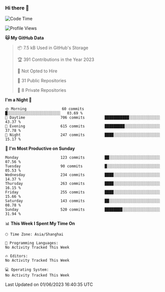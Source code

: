### Hi there 👋

<!--
**robinWongM/robinWongM** is a ✨ _special_ ✨ repository because its `README.md` (this file) appears on your GitHub profile.

Here are some ideas to get you started:

- 🔭 I’m currently working on ...
- 🌱 I’m currently learning ...
- 👯 I’m looking to collaborate on ...
- 🤔 I’m looking for help with ...
- 💬 Ask me about ...
- 📫 How to reach me: ...
- 😄 Pronouns: ...
- ⚡ Fun fact: ...
-->

<!--START_SECTION:waka-->
![Code Time](http://img.shields.io/badge/Code%20Time-121%20hrs%2034%20mins-blue)

![Profile Views](http://img.shields.io/badge/Profile%20Views-1-blue)

**🐱 My GitHub Data** 

> 📦 7.5 kB Used in GitHub's Storage 
 > 
> 🏆 391 Contributions in the Year 2023
 > 
> 🚫 Not Opted to Hire
 > 
> 📜 31 Public Repositories 
 > 
> 🔑 8 Private Repositories 
 > 
**I'm a Night 🦉** 

```text
🌞 Morning                60 commits          █░░░░░░░░░░░░░░░░░░░░░░░░   03.69 % 
🌆 Daytime                706 commits         ███████████░░░░░░░░░░░░░░   43.37 % 
🌃 Evening                615 commits         █████████░░░░░░░░░░░░░░░░   37.78 % 
🌙 Night                  247 commits         ████░░░░░░░░░░░░░░░░░░░░░   15.17 % 
```
📅 **I'm Most Productive on Sunday** 

```text
Monday                   123 commits         ██░░░░░░░░░░░░░░░░░░░░░░░   07.56 % 
Tuesday                  90 commits          █░░░░░░░░░░░░░░░░░░░░░░░░   05.53 % 
Wednesday                234 commits         ████░░░░░░░░░░░░░░░░░░░░░   14.37 % 
Thursday                 263 commits         ████░░░░░░░░░░░░░░░░░░░░░   16.15 % 
Friday                   255 commits         ████░░░░░░░░░░░░░░░░░░░░░   15.66 % 
Saturday                 143 commits         ██░░░░░░░░░░░░░░░░░░░░░░░   08.78 % 
Sunday                   520 commits         ████████░░░░░░░░░░░░░░░░░   31.94 % 
```


📊 **This Week I Spent My Time On** 

```text
🕑︎ Time Zone: Asia/Shanghai

💬 Programming Languages: 
No Activity Tracked This Week

🔥 Editors: 
No Activity Tracked This Week

💻 Operating System: 
No Activity Tracked This Week
```


 Last Updated on 01/06/2023 16:40:35 UTC
<!--END_SECTION:waka-->
